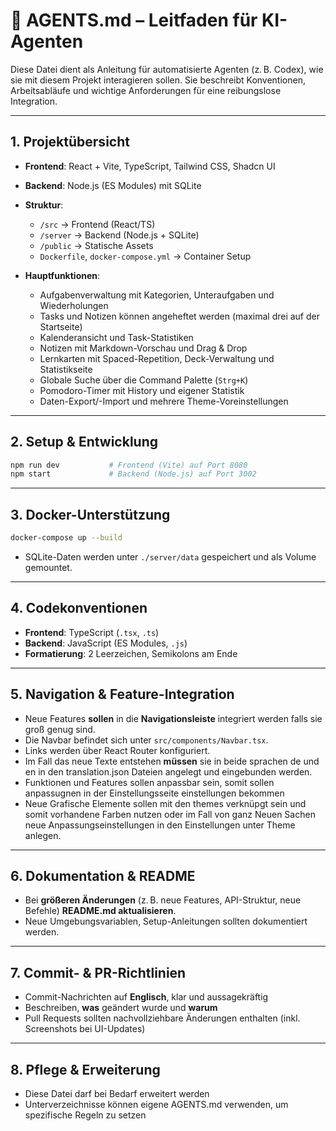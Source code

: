 # 🧠 AGENTS.md – Leitfaden für KI-Agenten

Diese Datei dient als Anleitung für automatisierte Agenten (z. B. Codex), wie sie mit diesem Projekt interagieren sollen. Sie beschreibt Konventionen, Arbeitsabläufe und wichtige Anforderungen für eine reibungslose Integration.

---

## 1. Projektübersicht

* **Frontend**: React + Vite, TypeScript, Tailwind CSS, Shadcn UI
* **Backend**: Node.js (ES Modules) mit SQLite
* **Struktur**:

  * `/src` → Frontend (React/TS)
  * `/server` → Backend (Node.js + SQLite)
  * `/public` → Statische Assets
  * `Dockerfile`, `docker-compose.yml` → Container Setup

* **Hauptfunktionen**:

  * Aufgabenverwaltung mit Kategorien, Unteraufgaben und Wiederholungen
  * Tasks und Notizen können angeheftet werden (maximal drei auf der Startseite)
  * Kalenderansicht und Task-Statistiken
  * Notizen mit Markdown-Vorschau und Drag & Drop
  * Lernkarten mit Spaced-Repetition, Deck-Verwaltung und Statistikseite
  * Globale Suche über die Command Palette (`Strg+K`)
  * Pomodoro-Timer mit History und eigener Statistik
  * Daten-Export/-Import und mehrere Theme-Voreinstellungen

---

## 2. Setup & Entwicklung

```bash
npm run dev           # Frontend (Vite) auf Port 8080
npm start             # Backend (Node.js) auf Port 3002
```

---

## 3. Docker-Unterstützung

```bash
docker-compose up --build
```

* SQLite-Daten werden unter `./server/data` gespeichert und als Volume gemountet.

---

## 4. Codekonventionen

* **Frontend**: TypeScript (`.tsx`, `.ts`)
* **Backend**: JavaScript (ES Modules, `.js`)
* **Formatierung**: 2 Leerzeichen, Semikolons am Ende

---

## 5. Navigation & Feature-Integration

* Neue Features **sollen** in die **Navigationsleiste** integriert werden falls sie groß genug sind.
* Die Navbar befindet sich unter `src/components/Navbar.tsx`.
* Links werden über React Router konfiguriert.
* Im Fall das neue Texte entstehen **müssen** sie in beide sprachen de und en in den translation.json Dateien angelegt und eingebunden werden.
* Funktionen und Features sollen anpassbar sein, somit sollen anpassugnen in der Einstellungsseite einstellungen bekommen
* Neue Grafische Elemente sollen mit den themes verknüpgt sein und somit vorhandene Farben nutzen oder im Fall von ganz Neuen Sachen neue Anpassungseinstellungen in den Einstellungen unter Theme anlegen.

---

## 6. Dokumentation & README

* Bei **größeren Änderungen** (z. B. neue Features, API-Struktur, neue Befehle) **README.md aktualisieren**.
* Neue Umgebungsvariablen, Setup-Anleitungen sollten dokumentiert werden.

---

## 7. Commit- & PR-Richtlinien

* Commit-Nachrichten auf **Englisch**, klar und aussagekräftig
* Beschreiben, **was** geändert wurde und **warum**
* Pull Requests sollten nachvollziehbare Änderungen enthalten (inkl. Screenshots bei UI-Updates)

---


## 8. Pflege & Erweiterung

* Diese Datei darf bei Bedarf erweitert werden
* Unterverzeichnisse können eigene AGENTS.md verwenden, um spezifische Regeln zu setzen
